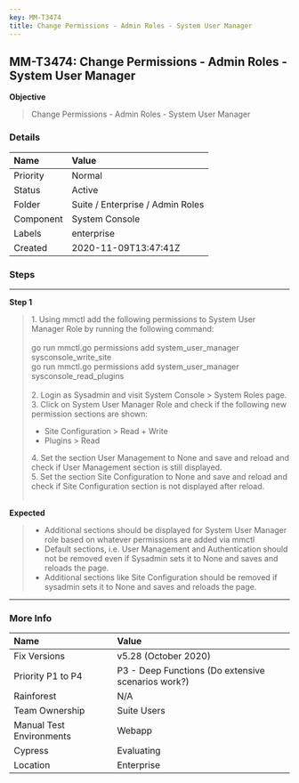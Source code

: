 ```yaml
---
key: MM-T3474
title: Change Permissions - Admin Roles - System User Manager
---
```


## MM-T3474: Change Permissions - Admin Roles - System User Manager

**Objective**

> <article>Change Permissions - Admin Roles - System User Manager</article>

### Details

| Name      | Value                            |
| :-------- | :------------------------------- |
| Priority  | Normal                           |
| Status    | Active                           |
| Folder    | Suite / Enterprise / Admin Roles |
| Component | System Console                   |
| Labels    | enterprise                       |
| Created   | 2020-11-09T13:47:41Z             |

### Steps

<hr/>

**Step 1**

> <article>1. Using mmctl add the following permissions to System User Manager Role by running the following command:<br><br>go run mmctl.go permissions add system_user_manager sysconsole_write_site<br>go run mmctl.go permissions add system_user_manager sysconsole_read_plugins <br><br>2. Login as Sysadmin and visit System Console &gt; System Roles page.<br>3. Click on System User Manager Role and check if the following new permission sections are shown:<br><ul><li>Site Configuration &gt; Read + Write</li><li>Plugins &gt; Read</li></ul>4. Set the section User Management  to None and save and reload and check if User Management section is still displayed. <br>5. Set the section Site Configuration to None and save and reload and check if Site Configuration section is not displayed after reload.&nbsp;<br><br></article>

**Expected**

> <article><ul><li>Additional sections should be displayed for System User Manager role based on whatever permissions are added via mmctl</li><li>Default sections, i.e. User Management and Authentication should not be removed even if Sysadmin sets it to None and saves and reloads the page.&nbsp;</li><li>Additional sections like Site Configuration should be removed if sysadmin sets it to None and saves and reloads the page.&nbsp;</li></ul></article>

<hr/>

### More Info

| Name                     | Value                                              |
| :----------------------- | :------------------------------------------------- |
| Fix Versions             | v5.28 (October 2020)                               |
| Priority P1 to P4        | P3 - Deep Functions (Do extensive scenarios work?) |
| Rainforest               | N/A                                                |
| Team Ownership           | Suite Users                                        |
| Manual Test Environments | Webapp                                             |
| Cypress                  | Evaluating                                         |
| Location                 | Enterprise                                         |
